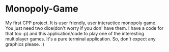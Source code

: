 # Monopoly-Game
My first CPP project.
It is user friendly, user interactice monopoly game.
You just need two dice(don't worry if you don' have them. I have a code for that too :p) and this application/code to play one of the interesting multiplayer games.
It's a pure terminal application. So, don't expect any graphics please. :)

